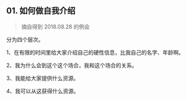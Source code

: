 ## 01. 如何做自我介绍
> 摘自得到 2018.08.28 的例会

分为四个层次。

1、在有限的时间里给大家介绍自己的硬性信息，比我自己的名字、年龄啊。

2、我为什么会到这个这个场合，我和这个场合的关系。

3、我能给大家提供什么资源。

4、我可以从这获得什么资源。

